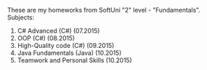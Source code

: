 These are my homeworks from SoftUni "2" level - "Fundamentals".
Subjects:
1. C# Advanced (C#) (07.2015)
2. OOP (C#) (08.2015)
3. High-Quality code (C#) (09.2015)
4. Java Fundamentals (Java) (10.2015)
5. Teamwork and Personal Skills (10.2015)